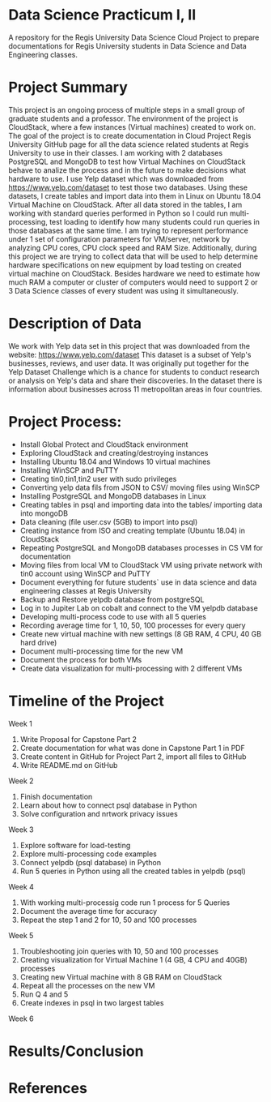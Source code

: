 # Data Science Practicum I, II

A repository for the Regis University Data Science Cloud Project to prepare documentations for Regis University students in Data Science and Data Engineering classes.

# Project Summary 

   This project is an ongoing process of multiple steps in a small group of graduate students and a professor. The environment of the project is CloudStack, where a few instances (Virtual machines) created to work on. The goal of the project is to create documentation in Cloud Project Regis University GitHub page for all the data science related students at Regis University to use in their classes. 
   I am working with 2 databases PostgreSQL and MongoDB to test how Virtual Machines on CloudStack behave to analize the process and in the future to make decisions what hardware to use. I use Yelp dataset which was downloaded from https://www.yelp.com/dataset to test those two databases. Using these datasets, I create tables and import data into them in Linux on Ubuntu 18.04 Virtual Machine on CloudStack. After all data stored in the tables, I am working with standard queries performed in Python so I could run multi-processing, test loading to identify how many students could run queries in those databases at the same time. 
   I am trying to represent performance under 1 set of configuration parameters for VM/server, network by analyzing CPU cores, CPU clock speed and RAM Size. Additionally, during this project we are trying to collect data that will be used to help determine hardware specifications on new equipment by load testing on created virtual machine on CloudStack. Besides hardware we need to estimate how much RAM a computer or cluster of computers would need to support 2 or 3 Data Science classes of every student was using it simultaneously.


# Description of Data 

   We work with Yelp data set in this project that was downloaded from the website: https://www.yelp.com/dataset
This dataset is a subset of Yelp's businesses, reviews, and user data. It was originally put together for the Yelp Dataset Challenge which is a chance for students to conduct research or analysis on Yelp's data and share their discoveries. In the dataset there is information about businesses across 11 metropolitan areas in four countries.

# Project Process:
-	Install Global Protect and CloudStack environment 
-	Exploring CloudStack and creating/destroying instances 
-	Installing Ubuntu 18.04 and Windows 10 virtual machines 
-	Installing WinSCP and PuTTY 
-	Creating tin0,tin1,tin2 user with sudo privileges 
-	Converting yelp data fils from JSON to CSV/ moving files using WinSCP 
-	Installing PostgreSQL and MongoDB databases in Linux 
-	Creating tables in psql and importing data into the tables/ importing data into mongoDB
-	Data cleaning (file user.csv (5GB) to import into psql)
-	Creating instance from ISO and creating template (Ubuntu 18.04) in CloudStack 
-	Repeating PostgreSQL and MongoDB databases processes in CS VM for documentation
-	Moving files from local VM to CloudStack VM using private network with tin0 account using WinSCP and PuTTY
-	Document everything for future students` use in data science and data engineering classes at Regis University 
-  Backup and Restore yelpdb database from postgreSQL
-  Log in to Jupiter Lab on cobalt and connect to the VM yelpdb database
-  Developing multi-process code to use with all 5 queries 
-  Recording average time for 1, 10, 50, 100 processes for every query
-  Create new virtual machine with new settings (8 GB RAM, 4 CPU, 40 GB hard drive)
-  Document multi-processing time for the new VM
-  Document the process for both VMs 
-  Create data visualization for multi-processing with 2 different VMs 


# Timeline of the Project 
   Week 1
1.	Write Proposal for Capstone Part 2
2.	Create documentation for what was done in Capstone Part 1 in PDF
3.	Create content in GitHub for Project Part 2, import all files to GitHub
4.	Write README.md on GitHub

   Week 2
1.	Finish documentation
2.	Learn about how to connect psql database in Python
3.	Solve configuration and nrtwork privacy issues
   
   Week 3
1.	Explore software for load-testing
2.	Explore multi-processing code examples 
3.	Connect yelpdb (psql database) in Python 
4.	Run 5 queries in Python using all the created tables in yelpdb (psql) 
   
   Week 4
1. With working multi-processig code run 1 process for 5 Queries 
2. Document the average time for accuracy 
3. Repeat the step 1 and 2 for 10, 50 and 100 processes

Week 5
1. Troubleshooting join queries with 10, 50 and 100 processes
2. Creating visualization for Virtual Machine 1 (4 GB, 4 CPU and 40GB) processes 
3. Creating new Virtual machine with 8 GB RAM on CloudStack 
4. Repeat all the processes on the new VM 
5. Run Q 4 and 5
6. Create indexes in psql in two largest tables 

Week 6


# Results/Conclusion
# References
